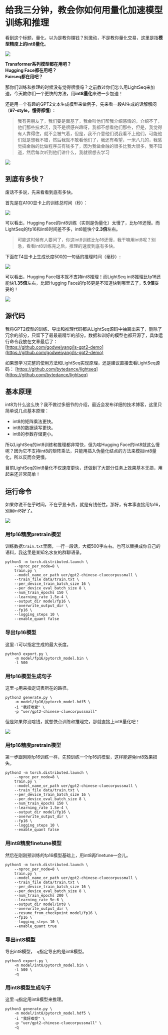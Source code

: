 # 给我三分钟，教会你如何用量化加速模型训练和推理

看到这个标题，量化，以为是教你赚钱？别激动，不是教你量化交易，这里是指**模型精度上的int8量化**。

![](images/b508be7c-2d4d-472a-9c42-135ff87f722b.png)

**Transformer系列模型都在用吧？**  
**Hugging Face都在用吧？**  
**Fairseq都在用吧？**

那你们训练和推理的时候没有觉得很慢吗？之前教过你们怎么用LightSeq来加速，今天教你们一个更快的方法，用**int8量化**来进一步加速！

还是用一个有趣的GPT2文本生成模型来做例子，先来看一段AI生成的话解解闷（**97-style，懂得都懂**）：
> 我有男朋友了，我们要是面基了，我会叫他们帮我介绍感情的，介绍不了，他们那些技术活，我不是很感兴趣呀，我都不想看他们那些，但是，我觉得有人靠得住，就不会被气着，但是，我不介意他们说我看不上他们，可能他们就是想我不错，然后我就不敢看他们了，我还有希望，一米八几的，我感觉搞金融的比做程序员有钱多了，因为我做金融的很多比我大很多，我不知道，然后每次听到他们讲什么，我就很想去学习

![](images/9346eb3b-09f0-4f6c-92cc-def707b67aac.png)

## 到底有多快？
废话不多说，先来看看到底有多快。

首先是在A100显卡上的训练总时间（秒）：  

![](images/19e6a4fc-8588-4a4f-9464-ee6542de2703.png)

可以看出，Hugging Face的int8训练（实则是伪量化）太慢了，比fp16还慢。而LightSeq的fp16和int8时间差不多，int8能快个**2.3倍**左右。

> 可能这时候有人要问了，你这int8训练比fp16还慢，我干嘛用int8呢？别急，看看int8训练完之后，推理的速度到底有多快。

下面在T4显卡上生成长度500的一句话的推理时间（毫秒）:  

![](images/555e1793-7180-40e7-abc4-3034c6b263c9.png)

可以看出，Hugging Face根本就不支持int8推理！而LightSeq int8推理比fp16还能快**1.35倍**左右，比起Hugging Face的fp16更是不知道快到哪里去了，**5.9倍**妥妥的！

![](images/cfcca7cf-749c-4e49-a13b-1003bee583ef.png)

## 源代码
我将GPT2模型的训练、导出和推理代码都从LightSeq源码中抽离出来了，删除了冗余的部分，只留下了最最最精华的部分。数据和训好的模型也都开源了，具体运行命令我放在文章最后了：  
[https://github.com/godweiyang/ls-gpt2-demo](https://github.com/godweiyang/ls-gpt2-demo)

如果想学习完整的使用方法和LightSeq实现原理，还是建议直接去看LightSeq源码：
[https://github.com/bytedance/lightseq](https://github.com/bytedance/lightseq)

## 基本原理
int8为什么这么快？我不做过多细节的介绍，最近会发布详细的技术博客，这里只简单说几点基本原理：  
* int8的矩阵乘法更快。
* int8的数据读写更快。
* int8的参数存储更小。

所以LightSeq的int8训练和推理都非常快，但为啥Hugging Face的int8就这么慢呢？因为它不支持int8的矩阵乘法，只能用插入伪量化结点的方法来模拟int8量化，所以反而会更慢。

目前LightSeq的int8量化不仅速度更快，还做到了大部分任务上效果基本无损，用起来还非常简单！

## 运行命令
如果你说不在乎时间，不在乎显卡贵，就是有钱任性。那好，有本事直接用fp16，别用int8好了。

![](images/1038d3d0-7916-43f9-b732-221386351550.png)

### 用fp16精度pretrain模型
训练数据`train.txt`里面，一行一段话，大概500字左右。也可以替换成你自己的语料，我这里是某知名水友的群聊语录。
```shell
python3 -m torch.distributed.launch \
    --nproc_per_node=8 \
    train.py \
    --model_name_or_path uer/gpt2-chinese-cluecorpussmall \
    --train_file data/train.txt \
    --per_device_train_batch_size 16 \
    --per_device_eval_batch_size 8 \
    --num_train_epochs 150 \
    --learning_rate 1.5e-4 \
    --output_dir model/fp16 \
    --overwrite_output_dir \
    --fp16 \
    --logging_steps 10 \
    --enable_quant false
```

### 导出fp16模型
这里`-l`可以指定生成的最大长度。
```shell
python3 export.py \
    -m model/fp16/pytorch_model.bin \
    -l 500
```

### 用fp16模型生成句子
这里`-p`用来指定词表所在的路径。
```shell
python3 generate.py \
    -m model/fp16/pytorch_model.hdf5 \
    -i "我好难受" \
    -p "uer/gpt2-chinese-cluecorpussmall"
```

但是如果你没啥钱，就想快点训练和推理完，那就直接上int8量化吧！

![](images/c573620a-c70c-41b1-851d-c0dcb14b8fba.png)


### 用fp16精度pretrain模型
第一步跟刚刚fp16训练一样，先预训练一个fp16的模型，这样能避免int8效果损失。
```shell
python3 -m torch.distributed.launch \
    --nproc_per_node=8 \
    train.py \
    --model_name_or_path uer/gpt2-chinese-cluecorpussmall \
    --train_file data/train.txt \
    --per_device_train_batch_size 16 \
    --per_device_eval_batch_size 8 \
    --num_train_epochs 150 \
    --learning_rate 1.5e-4 \
    --output_dir model/fp16 \
    --overwrite_output_dir \
    --fp16 \
    --logging_steps 10 \
    --enable_quant false
```

### 用int8精度finetune模型
然后在刚刚预训练的fp16模型基础上，用int8再finetune一会儿。
```shell
python3 -m torch.distributed.launch \
    --nproc_per_node=8 \
    train.py \
    --model_name_or_path uer/gpt2-chinese-cluecorpussmall \
    --train_file data/train.txt \
    --per_device_train_batch_size 16 \
    --per_device_eval_batch_size 8 \
    --num_train_epochs 200 \
    --learning_rate 5e-6 \
    --output_dir model/int8 \
    --overwrite_output_dir \
    --resume_from_checkpoint model/fp16 \
    --fp16 \
    --logging_steps 10 \
    --enable_quant true
```

### 导出int8模型
导出int8模型，`-q`指定导出的是int8模型。
```shell
python3 export.py \
    -m model/int8/pytorch_model.bin \
    -l 500 \
    -q
```

### 用int8模型生成句子
这里`-q`指定用int8模型来推理。
```shell
python3 generate.py \
    -m model/int8/pytorch_model.hdf5 \
    -i "我好难受" \
    -p "uer/gpt2-chinese-cluecorpussmall" \
    -q
```
